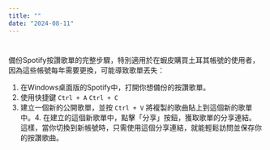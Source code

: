 ```yaml
---
title: ""
date: "2024-08-11"
---
```

# 

備份Spotify按讚歌單的完整步驟，特別適用於在蝦皮購買土耳其帳號的使用者，因為這些帳號每年需要更換，可能導致歌單丟失：
1. 在Windows桌面版的Spotify中，打開你想備份的按讚歌單。
2. 使用快捷鍵 `Ctrl + A` `Ctrl + C`
3. 建立一個新的公開歌單，並按 `Ctrl + V` 將複製的歌曲貼上到這個新的歌單中。4. 在建立的這個新歌單中，點擊「分享」按鈕，獲取歌單的分享連結。
這樣，當你切換到新帳號時，只需使用這個分享連結，就能輕鬆訪問並保存你的按讚歌曲。

